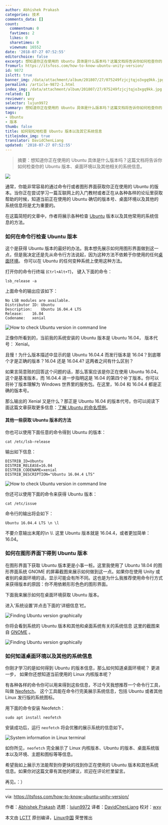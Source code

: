 ```yaml
---
author: Abhishek Prakash
categories: 技术
comments_data: []
count:
  commentnum: 0
  favtimes: 2
  likes: 0
  sharetimes: 0
  viewnum: 16552
date: '2018-07-27 07:52:55'
editorchoice: false
excerpt: 想知道你正在使用的 Ubuntu 具体是什么版本吗？这篇文档将告诉你如何检查你的 Ubuntu 版本、桌面环境以及其他相关的系统信息。
fromurl: https://itsfoss.com/how-to-know-ubuntu-unity-version/
id: 9872
islctt: true
banner_img: /data/attachment/album/201807/27/075249fzjcjtqjo3xgq9kk.jpg
permalink: /article-9872-1.html
index_img: /data/attachment/album/201807/27/075249fzjcjtqjo3xgq9kk.jpg.thumb.jpg
related: []
reviewer: wxy
selector: lujun9972
summary: 想知道你正在使用的 Ubuntu 具体是什么版本吗？这篇文档将告诉你如何检查你的 Ubuntu 版本、桌面环境以及其他相关的系统信息。
tags:
- Ubuntu
- 版本
thumb: false
title: 如何轻松地检查 Ubuntu 版本以及其它系统信息
titleindex_img: true
translator: DavidChenLiang
updated: '2018-07-27 07:52:55'
---
```



> 
> 摘要：想知道你正在使用的 Ubuntu 具体是什么版本吗？这篇文档将告诉你如何检查你的 Ubuntu 版本、桌面环境以及其他相关的系统信息。
> 
> 
> 


![](/data/attachment/album/201807/27/075249fzjcjtqjo3xgq9kk.jpg)


通常，你能非常容易的通过命令行或者图形界面获取你正在使用的 Ubuntu 的版本。当你正在尝试学习一篇互联网上的入门教材或者正在从各种各样的论坛里获取帮助的时候，知道当前正在使用的 Ubuntu 确切的版本号、桌面环境以及其他的系统信息将是尤为重要的。


在这篇简短的文章中，作者将展示各种检查 [Ubuntu](https://www.ubuntu.com/) 版本以及其他常用的系统信息的方法。


### 如何在命令行检查 Ubuntu 版本


这个是获得 Ubuntu 版本的最好的办法。我本想先展示如何用图形界面做到这一点，但是我决定还是先从命令行方法说起，因为这种方法不依赖于你使用的任何[桌面环境](https://en.wikipedia.org/wiki/Desktop_environment)。 你可以在 Ubuntu 的任何变种系统上使用这种方法。


打开你的命令行终端 (`Ctrl+Alt+T`)， 键入下面的命令：



```
lsb_release -a

```

上面命令的输出应该如下：



```
No LSB modules are available.
Distributor ID: Ubuntu
Description:    Ubuntu 16.04.4 LTS
Release:    16.04
Codename:   xenial

```

![How to check Ubuntu version in command line](/data/attachment/album/201807/27/075257aevjnyjeehh777h4.jpg)


正像你所看到的，当前我的系统安装的 Ubuntu 版本是 Ubuntu 16.04， 版本代号： Xenial。


且慢！为什么版本描述中显示的是 Ubuntu 16.04.4 而发行版本是 16.04？到底哪个才是正确的版本？16.04 还是 16.04.4? 这两者之间有什么区别？


如果言简意赅的回答这个问题的话，那么答案应该是你正在使用 Ubuntu 16.04。这个是基准版本，而 16.04.4 进一步指明这是 16.04 的第四个补丁版本。你可以将补丁版本理解为 Windows 世界里的服务包。在这里，16.04 和 16.04.4 都是正确的版本号。


那么输出的 Xenial 又是什么？那正是 Ubuntu 16.04 的版本代号。你可以阅读下面这篇文章获取更多信息：[了解 Ubuntu 的命名惯例](https://itsfoss.com/linux-code-names/)。


#### 其他一些获取 Ubuntu 版本的方法


你也可以使用下面任意的命令得到 Ubuntu 的版本：



```
cat /etc/lsb-release

```

输出如下信息：



```
DISTRIB_ID=Ubuntu
DISTRIB_RELEASE=16.04
DISTRIB_CODENAME=xenial
DISTRIB_DESCRIPTION="Ubuntu 16.04.4 LTS"

```

![How to check Ubuntu version in command line](/data/attachment/album/201807/27/075257tk5r0rygzrws0g0r.jpg)


你还可以使用下面的命令来获得 Ubuntu 版本：



```
cat /etc/issue

```

命令行的输出将会如下：



```
Ubuntu 16.04.4 LTS \n \l

```

不要介意输出末尾的\n \l. 这里 Ubuntu 版本就是 16.04.4，或者更加简单：16.04。


### 如何在图形界面下得到 Ubuntu 版本


在图形界面下获取 Ubuntu 版本更是小事一桩。这里我使用了 Ubuntu 18.04 的图形界面系统 GNOME 的屏幕截图来展示如何做到这一点。如果你在使用 Unity 或者别的桌面环境的话，显示可能会有所不同。这也是为什么我推荐使用命令行方式来获得版本的原因：你不用依赖形形色色的图形界面。


下面我来展示如何在桌面环境获取 Ubuntu 版本。


进入‘系统设置’并点击下面的‘详细信息’栏。


![Finding Ubuntu version graphically](/data/attachment/album/201807/27/075257aahr6f5zlmumsr1g.jpg)


你将会看到系统的 Ubuntu 版本和其他和桌面系统有关的系统信息 这里的截图来自 [GNOME](https://www.gnome.org/) 。


![Finding Ubuntu version graphically](/data/attachment/album/201807/27/075258ndhlzp2yfviz0bvc.jpg)


### 如何知道桌面环境以及其他的系统信息


你刚才学习的是如何得到 Ubuntu 的版本信息，那么如何知道桌面环境呢？ 更进一步， 如果你还想知道当前使用的 Linux 内核版本呢？


有各种各样的命令你可以用来得到这些信息，不过今天我想推荐一个命令行工具， 叫做 [Neofetch](https://itsfoss.com/display-linux-logo-in-ascii/)。 这个工具能在命令行完美展示系统信息，包括 Ubuntu 或者其他 Linux 发行版的系统图标。


用下面的命令安装 Neofetch：



```
sudo apt install neofetch

```

安装成功后，运行 `neofetch` 将会优雅的展示系统的信息如下。


![System information in Linux terminal](/data/attachment/album/201807/27/075258w654kogvjbjpjvl5.jpg)


如你所见，`neofetch` 完全展示了 Linux 内核版本、Ubuntu 的版本、桌面系统版本以及环境、主题和图标等等信息。


希望我如上展示方法能帮到你更快的找到你正在使用的 Ubuntu 版本和其他系统信息。如果你对这篇文章有其他的建议，欢迎在评论栏里留言。


再见。：）




---


via: <https://itsfoss.com/how-to-know-ubuntu-unity-version/>


作者：[Abhishek Prakash](https://itsfoss.com/author/abhishek/) 选题：[lujun9972](https://github.com/lujun9972) 译者：[DavidChenLiang](https://github.com/davidchenliang) 校对：[wxy](https://github.com/wxy)


本文由 [LCTT](https://github.com/LCTT/TranslateProject) 原创编译，[Linux中国](https://linux.cn/) 荣誉推出